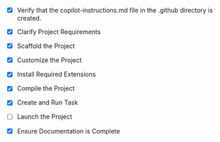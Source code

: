 <!-- Use this file to provide workspace-specific custom instructions to Copilot. For more details, visit https://code.visualstudio.com/docs/copilot/copilot-customization#_use-a-githubcopilotinstructionsmd-file -->
- [x] Verify that the copilot-instructions.md file in the .github directory is created.

- [x] Clarify Project Requirements
	<!-- Python-Projekt für autonomen Chatbot-Agenten mit LangChain und LangGraph erstellt -->

- [x] Scaffold the Project
	<!-- Vollständige Projektstruktur mit allen notwendigen Dateien und Modulen erstellt -->

- [x] Customize the Project
	<!-- Agent mit create_react_agent von LangGraph implementiert, Tools für Web-Scraping, DuckDuckGo-Suche und Camunda Process Automation hinzugefügt -->

- [x] Install Required Extensions
	<!-- Keine spezifischen Extensions erforderlich -->

- [x] Compile the Project
	<!-- Python-Umgebung konfiguriert und alle Abhängigkeiten erfolgreich installiert -->

- [x] Create and Run Task
	<!-- Tasks für Streamlit App, Main Script und Tests erstellt -->

- [ ] Launch the Project
	<!--
	Verify that all previous steps have been completed.
	Prompt user for debug mode, launch only if confirmed.
	 -->

- [x] Ensure Documentation is Complete
	<!-- README.md und copilot-instructions.md sind vollständig und aktuell -->